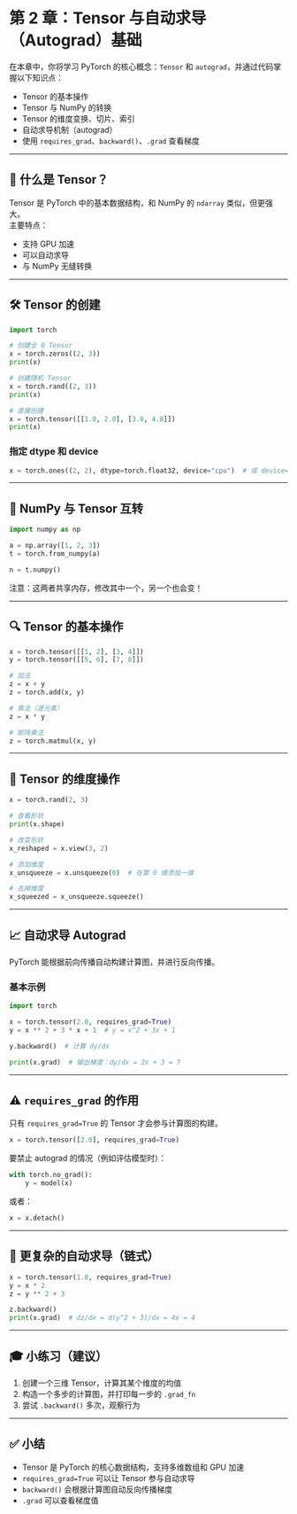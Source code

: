 # 第 2 章：Tensor 与自动求导（Autograd）基础

在本章中，你将学习 PyTorch 的核心概念：`Tensor` 和 `autograd`，并通过代码掌握以下知识点：

- Tensor 的基本操作
- Tensor 与 NumPy 的转换
- Tensor 的维度变换、切片、索引
- 自动求导机制（autograd）
- 使用 `requires_grad`、`backward()`、`.grad` 查看梯度

---

## 🎯 什么是 Tensor？

Tensor 是 PyTorch 中的基本数据结构，和 NumPy 的 `ndarray` 类似，但更强大。  
主要特点：

- 支持 GPU 加速
- 可以自动求导
- 与 NumPy 无缝转换

---

## 🛠️ Tensor 的创建

```python
import torch

# 创建全 0 Tensor
x = torch.zeros((2, 3))
print(x)

# 创建随机 Tensor
x = torch.rand((2, 3))
print(x)

# 直接创建
x = torch.tensor([[1.0, 2.0], [3.0, 4.0]])
print(x)
```

### 指定 dtype 和 device

```python
x = torch.ones((2, 2), dtype=torch.float32, device="cpu")  # 或 device="cuda" 如果支持
```

---

## 🔁 NumPy 与 Tensor 互转

```python
import numpy as np

a = np.array([1, 2, 3])
t = torch.from_numpy(a)

n = t.numpy()
```

注意：这两者共享内存，修改其中一个，另一个也会变！

---

## 🔍 Tensor 的基本操作

```python
x = torch.tensor([[1, 2], [3, 4]])
y = torch.tensor([[5, 6], [7, 8]])

# 加法
z = x + y
z = torch.add(x, y)

# 乘法（逐元素）
z = x * y

# 矩阵乘法
z = torch.matmul(x, y)
```

---

## 🔄 Tensor 的维度操作

```python
x = torch.rand(2, 3)

# 查看形状
print(x.shape)

# 改变形状
x_reshaped = x.view(3, 2)

# 添加维度
x_unsqueeze = x.unsqueeze(0)  # 在第 0 维添加一维

# 去掉维度
x_squeezed = x_unsqueeze.squeeze()
```

---

## 📈 自动求导 Autograd

PyTorch 能根据前向传播自动构建计算图，并进行反向传播。

### 基本示例

```python
import torch

x = torch.tensor(2.0, requires_grad=True)
y = x ** 2 + 3 * x + 1  # y = x^2 + 3x + 1

y.backward()  # 计算 dy/dx

print(x.grad)  # 输出梯度：dy/dx = 2x + 3 = 7
```

---

## ⚠️ `requires_grad` 的作用

只有 `requires_grad=True` 的 Tensor 才会参与计算图的构建。

```python
x = torch.tensor([2.0], requires_grad=True)
```

要禁止 autograd 的情况（例如评估模型时）：

```python
with torch.no_grad():
    y = model(x)
```

或者：

```python
x = x.detach()
```

---

## 🧮 更复杂的自动求导（链式）

```python
x = torch.tensor(1.0, requires_grad=True)
y = x * 2
z = y ** 2 + 3

z.backward()
print(x.grad)  # dz/dx = d(y^2 + 3)/dx = 4x = 4
```

---

## 🎓 小练习（建议）

1. 创建一个三维 Tensor，计算其某个维度的均值
2. 构造一个多步的计算图，并打印每一步的 `.grad_fn`
3. 尝试 `.backward()` 多次，观察行为

---

## ✅ 小结

* Tensor 是 PyTorch 的核心数据结构，支持多维数组和 GPU 加速
* `requires_grad=True` 可以让 Tensor 参与自动求导
* `backward()` 会根据计算图自动反向传播梯度
* `.grad` 可以查看梯度值